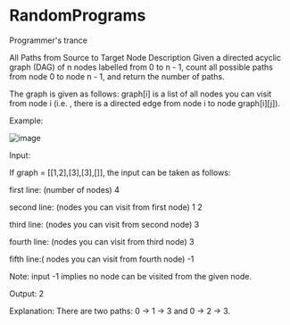 # RandomPrograms
Programmer's trance

All Paths from Source to Target Node
Description
Given a directed acyclic graph (DAG) of n nodes labelled from 0 to n - 1, count all possible paths from node 0 to node n - 1, and return the number of paths.



The graph is given as follows: graph[i] is a list of all nodes you can visit from node i (i.e. , there is a directed edge from node i to node graph[i][j]).



Example:

![image](https://user-images.githubusercontent.com/21288776/122802483-06e4d000-d2e3-11eb-8014-dd0ba7758b81.png)




Input:

If graph = [[1,2],[3],[3],[]], the input can be taken as follows:



first line: (number of nodes) 4

second line: (nodes you can visit from first node) 1 2

third line: (nodes you can visit from second node) 3

fourth line: (nodes you can visit from third node) 3

fifth line:( nodes you can visit from fourth node) -1



Note: input -1 implies no node can be visited from the given node.



Output: 2

Explanation: There are two paths: 0 -> 1 -> 3 and 0 -> 2 -> 3.

